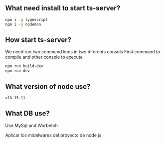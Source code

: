 ## What need install to start ts-server?

```bash
npm i -g typescript
npm i -g nodemon
```

## How start ts-server?

We need run two command lines in two diferents consols
First command to compile and other console to execute

```bash
npm run build-dev
npm run dev
```

## What version of node use?

```bash
v18.15.11
```

## What DB use?

Use MySql and Worbetch

Aplicar los midelwares del proyecto de node js
